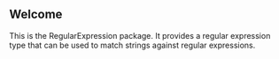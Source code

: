 ## Welcome

This is the RegularExpression package. It provides a regular expression type that can be used to match strings against regular expressions.